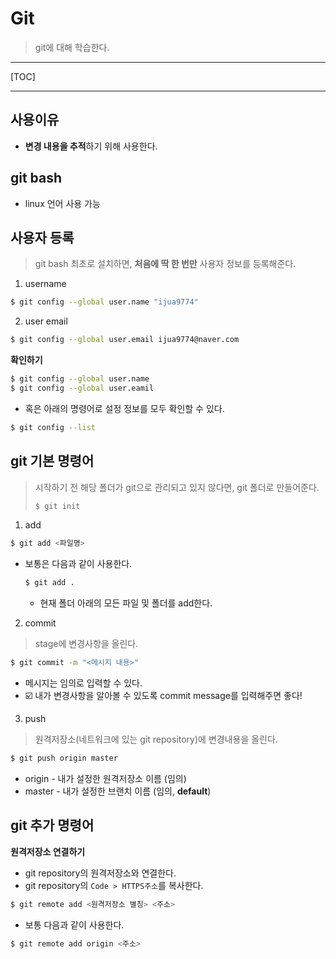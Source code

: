# Git

> git에 대해 학습한다.

---

[TOC]

---



## 사용이유

- **변경 내용을 추적**하기 위해 사용한다.



## git bash

- linux 언어 사용 가능



## 사용자 등록

> git bash 최초로 설치하면, **처음에 딱 한 번만** 사용자 정보를 등록해준다.

1. username

```bash
$ git config --global user.name "ijua9774"
```

2. user email

```bash
$ git config --global user.email ijua9774@naver.com
```

**확인하기**

```bash
$ git config --global user.name
$ git config --global user.eamil
```

- 혹은 아래의 명령어로 설정 정보를 모두 확인할 수 있다.

```bash
$ git config --list
```



## git 기본 명령어

> 시작하기 전 해당 폴더가 git으로 관리되고 있지 않다면, git 폴더로 만들어준다.
>
> ```bash
> $ git init
> ```

1. add

```bash
$ git add <파일명>
```

- 보통은 다음과 같이 사용한다.

  ```bash
  $ git add .
  ```

  - 현재 폴더 아래의 모든 파일 및 폴더를 add한다.

2. commit

> stage에 변경사항을 올린다.

```bash
$ git commit -m "<메시지 내용>"
```

- 메시지는 임의로 입력할 수 있다.
- :ballot_box_with_check: 내가 변경사항을 알아볼 수 있도록 commit message를 입력해주면 좋다!

3. push

> 원격저장소(네트워크에 있는 git repository)에 변경내용을 올린다.

```bash
$ git push origin master
```

- origin - 내가 설정한 원격저장소 이름 (임의)
- master - 내가 설정한 브랜치 이름 (임의, **default**)



## git 추가 명령어

**원격저장소 연결하기**

- git repository의 원격저장소와 연결한다.
- git repository의 `Code > HTTPS주소`를 복사한다.

```bash
$ git remote add <원격저장소 별칭> <주소>
```

- 보통 다음과 같이 사용한다.

```bash
$ git remote add origin <주소>
```

